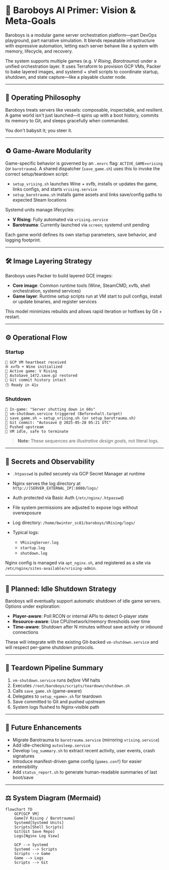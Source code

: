 # 🧠 Baroboys AI Primer: Vision & Meta-Goals

Baroboys is a modular game server orchestration platform—part DevOps playground, part narrative simulation. It blends repeatable infrastructure with expressive automation, letting each server behave like a system with memory, lifecycle, and recovery.

The system supports multiple games (e.g. *V Rising*, *Barotrauma*) under a unified orchestration layer. It uses Terraform to provision GCP VMs, Packer to bake layered images, and systemd + shell scripts to coordinate startup, shutdown, and state capture—like a playable cluster node.

---

## 🌌 Operating Philosophy

Baroboys treats servers like vessels: composable, inspectable, and resilient. A game world isn't just launched—it spins up with a boot history, commits its memory to Git, and sleeps gracefully when commanded.

You don't babysit it; you steer it.

---

## ♻️ Game-Aware Modularity

Game-specific behavior is governed by an `.envrc` flag: `ACTIVE_GAME=vrising` (or `barotrauma`). A shared dispatcher (`save_game.sh`) uses this to invoke the correct setup/teardown script:

* `setup_vrising.sh` launches Wine + xvfb, installs or updates the game, links configs, and starts `vrising.service`
* `setup_barotrauma.sh` installs game assets and links save/config paths to expected Steam locations

Systemd units manage lifecycles:

* **V Rising**: Fully automated via `vrising.service`
* **Barotrauma**: Currently launched via `screen`; systemd unit pending

Each game world defines its own startup parameters, save behavior, and logging footprint.

---

## 🛠️ Image Layering Strategy

Baroboys uses Packer to build layered GCE images:

* **Core image**: Common runtime tools (Wine, SteamCMD, xvfb, shell orchestration, systemd services)
* **Game layer**: Runtime setup scripts run at VM start to pull configs, install or update binaries, and register services

This model minimizes rebuilds and allows rapid iteration or hotfixes by Git + restart.

---

## ⚙️ Operational Flow

### Startup

```
📱 GCP VM heartbeat received
🌐 xvfb + Wine initialized
🧬 Active game: V Rising
🔄 AutoSave_1472.save.gz restored
🔗 Git commit history intact
🕒 Ready in 41s
```

### Shutdown

```
📣 In-game: "Server shutting down in 60s"
🧠 vm-shutdown.service triggered (Before=halt.target)
📂 save_game.sh → setup_vrising.sh (or setup_barotrauma.sh)
🔗 Git commit: "Autosave @ 2025-05-28 05:21 UTC"
🚁 Pushed upstream
🔺 VM idle, safe to terminate
```

> **Note:** These sequences are *illustrative design goals*, not literal logs.

---

## 🔐 Secrets and Observability

* `.htpasswd` is pulled securely via GCP Secret Manager at runtime
* Nginx serves the log directory at `http://[SERVER_EXTERNAL_IP]:8080/logs/`
* Auth protected via Basic Auth (`/etc/nginx/.htpasswd`)
* File system permissions are adjusted to expose logs without overexposure
* Log directory: `/home/bwinter_sc81/baroboys/VRising/logs/`
* Typical logs:

  * `VRisingServer.log`
  * `startup.log`
  * `shutdown.log`

Nginx config is managed via `apt_nginx.sh`, and registered as a site via `/etc/nginx/sites-available/vrising-admin`.

---

## 🛌 Planned: Idle Shutdown Strategy

Baroboys will eventually support automatic shutdown of idle game servers. Options under exploration:

* **Player-aware**: Poll RCON or internal APIs to detect 0-player state
* **Resource-aware**: Use CPU/network/memory thresholds over time
* **Time-aware**: Shutdown after N minutes without save activity or inbound connections

These will integrate with the existing Git-backed `vm-shutdown.service` and will respect per-game shutdown protocols.

---

## 🔺 Teardown Pipeline Summary

1. `vm-shutdown.service` runs *before* VM halts
2. Executes `/root/baroboys/scripts/teardown/shutdown.sh`
3. Calls `save_game.sh` (game-aware)
4. Delegates to `setup_<game>.sh` for teardown
5. Save committed to Git and pushed upstream
6. System logs flushed to Nginx-visible path

---

## 📘 Future Enhancements

* Migrate Barotrauma to `barotrauma.service` (mirroring `vrising.service`)
* Add idle-checking `autosleep.service`
* Develop `log_summary.sh` to extract recent activity, user events, crash signatures
* Introduce manifest-driven game config (`games.conf`) for easier extensibility
* Add `status_report.sh` to generate human-readable summaries of last boot/save

---

## ⚖️ System Diagram (Mermaid)

```mermaid
flowchart TD
    GCP[GCP VM]
    Game[V Rising / Barotrauma]
    Systemd[Systemd Units]
    Scripts[Shell Scripts]
    Git[Git Save Repo]
    Logs[Nginx Log View]

    GCP --> Systemd
    Systemd --> Scripts
    Scripts --> Game
    Game --> Logs
    Scripts --> Git
```